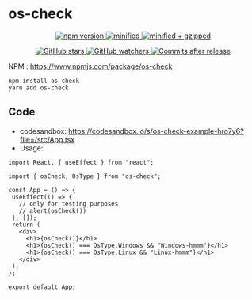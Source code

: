 # os-check

<p align="center">
  <a href="https://www.npmjs.com/package/os-check">
    <img src="https://img.shields.io/npm/v/os-check.svg" alt="npm version">
  </a>
  <a href="https://badgen.net/bundlephobia/min/os-check">
    <img src="https://badgen.net/bundlephobia/min/os-check&cache-control=no-cache" alt="minified">
  </a>
  <a href="https://badgen.net/bundlephobia/minzip/os-check">
    <img src="https://badgen.net/bundlephobia/minzip/os-check&cache-control=no-cache" alt="minified + gzipped">
  </a>
</p>

<p align="center">
  <a href="https://github.com/maifeeulasad/os-check/stargazers">
    <img src="https://img.shields.io/github/stars/maifeeulasad/os-check" alt="GitHub stars">
  </a>
  <a href="https://github.com/maifeeulasad/os-check/watchers">
    <img src="https://img.shields.io/github/watchers/maifeeulasad/os-check" alt="GitHub watchers">
  </a>
  <a href="https://img.shields.io/github/commits-since/maifeeulasad/os-check/latest/main?include_prereleases">
    <img src="https://img.shields.io/github/commits-since/maifeeulasad/os-check/latest/main?include_prereleases" alt="Commits after release">
  </a>
</p>

NPM : https://www.npmjs.com/package/os-check

```
npm install os-check
yarn add os-check
```

## Code
 - codesandbox: https://codesandbox.io/s/os-check-example-hro7y6?file=/src/App.tsx
 - Usage:
 ```
 import React, { useEffect } from "react";

import { osCheck, OsType } from "os-check";

const App = () => {
  useEffect(() => {
    // only for testing purposes
    // alert(osCheck())
  }, []);
  return (
    <div>
      <h1>{osCheck()}</h1>
      <h1>{osCheck() === OsType.Windows && "Windows-hmmm"}</h1>
      <h1>{osCheck() === OsType.Linux && "Linux-hmmm"}</h1>
    </div>
  );
};

export default App;
 ```
